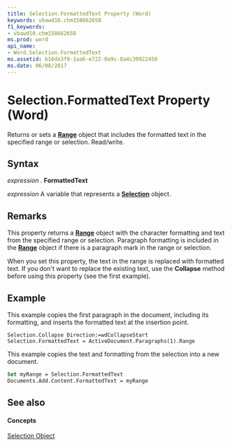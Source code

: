 ```yaml
---
title: Selection.FormattedText Property (Word)
keywords: vbawd10.chm158662658
f1_keywords:
- vbawd10.chm158662658
ms.prod: word
api_name:
- Word.Selection.FormattedText
ms.assetid: b16da3f9-1aa6-e722-0a9c-8a4c30922450
ms.date: 06/08/2017
---
```



# Selection.FormattedText Property (Word)

Returns or sets a **[Range](range-object-word.md)** object that includes the formatted text in the specified range or selection. Read/write.


## Syntax

 _expression_ . **FormattedText**

 _expression_ A variable that represents a **[Selection](selection-object-word.md)** object.


## Remarks

This property returns a **[Range](range-object-word.md)** object with the character formatting and text from the specified range or selection. Paragraph formatting is included in the **[Range](range-object-word.md)** object if there is a paragraph mark in the range or selection.



When you set this property, the text in the range is replaced with formatted text. If you don't want to replace the existing text, use the **Collapse** method before using this property (see the first example).




## Example

This example copies the first paragraph in the document, including its formatting, and inserts the formatted text at the insertion point.


```
Selection.Collapse Direction:=wdCollapseStart 
Selection.FormattedText = ActiveDocument.Paragraphs(1).Range
```

This example copies the text and formatting from the selection into a new document.




```vb
Set myRange = Selection.FormattedText 
Documents.Add.Content.FormattedText = myRange
```


## See also


#### Concepts


[Selection Object](selection-object-word.md)

